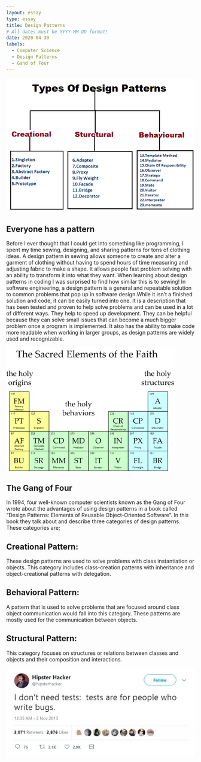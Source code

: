 ```yaml
---
layout: essay
type: essay
title: Design Patterns
# All dates must be YYYY-MM-DD format!
date: 2020-04-30
labels:
  - Computer Science
  - Design Patterns
  - Gand of Four
---
```


<img class="ui large left spaced image" src="../images/Java-Design-Patterns.png">

## Everyone has a pattern
Before I ever thought that I could get into something like programming, I spent my time sewing, designing, and sharing patterns for tons of clothing ideas. A design pattern in sewing allows someone to create and alter a garment of clothing without having to spend hours of time measuring and adjusting fabric to make a shape. It allows people fast problem solving with an ability to transform it into what they want. When learning about design patterns in coding I was surprised to find how similar this is to sewing! In software engineering, a design pattern is a general and repeatable solution to common problems that pop up in software design.While it isn’t a finished solution and code, it can be easily turned into one. It is a description that has been tested and proven to help solve problems and can be used in a lot of different ways. They help to speed up development. They can be helpful because they can solve small issues that can become a much bigger problem once a program is implemented. It also has the ability to make code more readable when working in larger groups, as design patterns are widely used and recognizable. 

<img class="ui large right spaced image" src="../images/unnamed.png">

## The Gang of Four

In 1994, four well-known computer scientists known as the Gang of Four wrote about the advantages of using design patterns in a book called “Design Patterns: Elements of Reusable Object-Oriented Software”. In this book they talk about and describe three categories of design patterns. These categories are;

## Creational Pattern: 
These design patterns are used to solve problems with class instantiation or objects. This category includes class-creation patterns with inheritance and object-creational patterns with delegation.

## Behavioral Pattern: 
A pattern that is used to solve problems that are focused around class object communication would fall into this category. These patterns are mostly used for the communication between objects. 

## Structural Pattern: 
This category focuses on structures or relations between classes and objects and their composition and interactions.

<img class="ui large center spaced image" src="../images/r_1681353_fwhKD.jpg">
